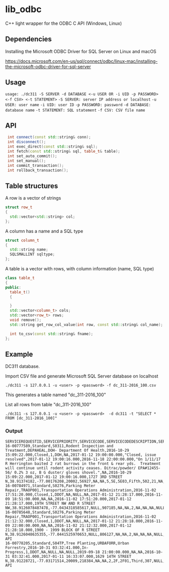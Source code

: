 # lib_odbc
C++ light wrapper for the ODBC C API (Windows, Linux)

Dependencies
---
Installing the Microsoft ODBC Driver for SQL Server on Linux and macOS

https://docs.microsoft.com/en-us/sql/connect/odbc/linux-mac/installing-the-microsoft-odbc-driver-for-sql-server

Usage
---

`usage: ./dc311 -S SERVER -d DATABASE <-u USER OR -i UID -p PASSWORD>  <-f CSV> <-t STATEMENT>`
`-S SERVER: server IP address or localhost`
`-u USER: user name`
`-i UID: user ID`
`-p PASSWORD: password`
`-d DATABASE: database name`
`-t STATEMENT: SQL statement`
`-f CSV: CSV file name`

## API

```cpp
 int connect(const std::string& conn);
 int disconnect();
 int exec_direct(const std::string& sql);
 int fetch(const std::string& sql, table_t& table);
 int set_auto_commit();
 int set_manual();
 int commit_transaction();
 int rollback_transaction();
```

## Table structures

A row is a vector of strings

```cpp
struct row_t
{
  std::vector<std::string> col;
};
```

A column has a name and a SQL type

```cpp
struct column_t
{
  std::string name;
  SQLSMALLINT sqltype;
};
```

A table is a vector with rows, with column information (name, SQL type)

```cpp
class table_t
{
public:
  table_t()
  {

  }
  std::vector<column_t> cols;
  std::vector<row_t> rows;
  void remove();
  std::string get_row_col_value(int row, const std::string& col_name);

  int to_csv(const std::string& fname);
};
```

Example
----
DC311 database. 

Import CSV file and generate Microsoft SQL Server database on localhost

`./dc311 -s 127.0.0.1 -u <user> -p <password> -f dc_311-2016_100.csv`

This generates a table named "dc_311-2016_100" 

List all rows from table "dc_311-2016_100" 

`./dc311 -s 127.0.0.1 -u <user> -p <password>  -d dc311 -t "SELECT * FROM [dc_311-2016_100]"`

### Output 

```csv
SERVICEREQUESTID,SERVICEPRIORITY,SERVICECODE,SERVICECODEDESCRIPTION,SERVICETYPECODE,SERVICETYPECODEDESCRIPTION,SERVICEORDERDATE,SERVICEORDERSTATUS,SERVICECALLCOUNT,AGENCYABBREVIATION,INSPECTIONFLAG,INSPECTIONDATE,RESOLUTION,RESOLUTIONDATE,SERVICEDUEDATE,SERVICENOTES,PARENTSERVICEREQUESTID,ADDDATE,LASTMODIFIEDDATE,SITEADDRESS,LATITUDE,LONGITUDE,ZIPCODE,MARADDRESSREPOSITORYID,DCSTATADDRESSKEY,DCSTATLOCATIONKEY,WARD,ANC,SMD,DISTRICT,PSA,NEIGHBORHOODCLUSTER,HOTSPOT2006NAME,HOTSPOT2005NAME,HOTSPOT2004NAME,SERVICESOURCECODE
16-00777589,Standard,S0311,Rodent Inspection and Treatment,DEPAHEAL,DOH- Department Of Health,2016-10-29 15:09:22.000,Closed,1,DOH,NA,2017-01-12 19:00:00.000,"Closed, issue resolved",2017-01-12 19:00:16.000,2016-11-18 22:00:00.000,"On 1/11/17 R Herrington baited 2 rat burrows in the front & rear yds.  Treatment will continue until rodent activity ceases. Ditrac/powder/ EPA#12455-56/ 0.2% 3 oz, B G duster/ gloves shovel.",NA,2016-10-29 15:09:22.000,2017-01-12 19:00:16.000,1727 3RD STREET N,38.91374182,-77.00176208,20002,56927,NA,NA,5,5E,5E03,Fifth,502,21,NA,NA,NA,PHONE
16-00784971,Standard,S0276,Parking Meter Repair,TRAOP001,Transportation Operations Administration,2016-11-02 17:51:20.000,Closed,1,DDOT,NA,NULL,NA,2017-01-12 21:28:17.000,2016-11-09 18:51:00.000,NA,NA,2016-11-02 17:51:20.000,2017-01-12 21:28:17.000,19TH STREET NW AND R STREET NW,38.9126078487478,-77.0434318585617,NULL,907185,NA,NA,2,NA,NA,NA,NULL,NULL,NA,NA,NA,PHONE
16-00785648,Standard,S0276,Parking Meter Repair,TRAOP001,Transportation Operations Administration,2016-11-02 21:12:32.000,Closed,1,DDOT,NA,NULL,NA,2017-01-12 21:28:18.000,2016-11-09 22:00:00.000,NA,NA,2016-11-02 21:12:32.000,2017-01-12 21:28:18.000,1900 - 1999 BLOCK OF R STREET N,38.9126048635355,-77.0441525970653,NULL,806127,NA,NA,2,NA,NA,NA,NULL,NULL,NA,NA,NA,311-API
16-00778205,Standard,S04TP,Tree Planting,URBAFORR,Urban Forrestry,2016-10-31 03:32:41.000,In-Progress,1,DDOT,NA,NULL,NA,NULL,2019-09-18 21:00:00.000,NA,NA,2016-10-31 03:32:41.000,2017-01-11 16:33:07.000,1629 14TH STREET N,38.91228721,-77.03171514,20009,218384,NA,NA,2,2F,2F01,Third,307,NULL,NA,NA,NA,311-API
```